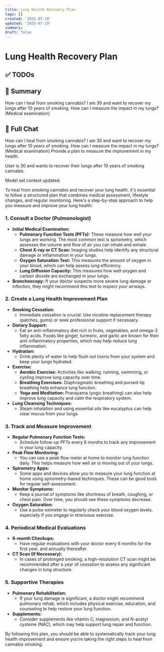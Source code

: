 ```yaml
---
title: Lung Health Recovery Plan
tags: []
created: '2025-07-19'
updated: '2025-07-19'
summary:
draft: false
---
```


# Lung Health Recovery Plan

## ✅ TODOs


## 📌 Summary
How can I heal from smoking cannabis? I am 30 and want to recover my lungs after 10 years of smoking. How can I measure the impact in my lungs? (Medical examination)

## 🧠 Full Chat


How can I heal from smoking cannabis? I am 30 and want to recover my lungs after 10 years of smoking. How can I measure the impact in my lungs? (Medical examination)
Provide a plan to measure the improvement in my health.



User is 30 and wants to recover their lungs after 10 years of smoking cannabis.

Model set context updated.

To heal from smoking cannabis and recover your lung health, it's essential to follow a structured plan that combines medical assessment, lifestyle changes, and regular monitoring. Here's a step-by-step approach to help you measure and improve your lung health:

### 1. **Consult a Doctor (Pulmonologist)**
   - **Initial Medical Examination:**
     - **Pulmonary Function Tests (PFTs):** These measure how well your lungs are working. The most common test is spirometry, which assesses the volume and flow of air you can inhale and exhale.
     - **Chest X-ray or CT Scan:** Imaging studies help identify any structural damage or inflammation in your lungs.
     - **Oxygen Saturation Test:** This measures the amount of oxygen in your blood, which can help assess lung efficiency.
     - **Lung Diffusion Capacity:** This measures how well oxygen and carbon dioxide are exchanged in your lungs.
   - **Bronchoscopy:** If your doctor suspects more severe lung damage or infection, they might recommend this test to inspect your airways.

### 2. **Create a Lung Health Improvement Plan**
   - **Smoking Cessation:**
     - Immediate cessation is crucial. Use nicotine replacement therapy (patches, gums) or seek professional support if necessary.
   - **Dietary Support:**
     - Eat an anti-inflammatory diet rich in fruits, vegetables, and omega-3 fatty acids. Foods like ginger, turmeric, and garlic are known for their anti-inflammatory properties, which may help reduce lung inflammation.
   - **Hydration:**
     - Drink plenty of water to help flush out toxins from your system and keep your lungs hydrated.
   - **Exercise:**
     - **Aerobic Exercise:** Activities like walking, running, swimming, or cycling improve lung capacity over time.
     - **Breathing Exercises:** Diaphragmatic breathing and pursed-lip breathing help enhance lung function.
     - **Yoga and Meditation:** Pranayama (yogic breathing) can also help improve lung capacity and calm the respiratory system.
   - **Lung Cleansing Techniques:**
     - Steam inhalation and using essential oils like eucalyptus can help clear mucus from your lungs.

### 3. **Track and Measure Improvement**
   - **Regular Pulmonary Function Tests:**
     - Schedule follow-up PFTs every 6 months to track any improvement in your lung capacity.
   - **Peak Flow Monitoring:**
     - You can use a peak flow meter at home to monitor lung function daily. This helps measure how well air is moving out of your lungs.
   - **Spirometry Apps:**
     - Some apps and devices allow you to measure your lung function at home using spirometry-based techniques. These can be good tools for regular self-assessment.
   - **Monitor Symptoms:**
     - Keep a journal of symptoms like shortness of breath, coughing, or chest pain. Over time, you should see these symptoms decrease.
   - **Oxygen Saturation:**
     - Use a pulse oximeter to regularly check your blood oxygen levels, especially if you engage in strenuous exercise.

### 4. **Periodical Medical Evaluations**
   - **6-month Checkups:** 
     - Have regular evaluations with your doctor every 6 months for the first year, and annually thereafter.
   - **CT Scan (If Necessary):** 
     - In cases of prolonged smoking, a high-resolution CT scan might be recommended after a year of cessation to assess any significant changes in lung structure.

### 5. **Supportive Therapies**
   - **Pulmonary Rehabilitation:**
     - If your lung damage is significant, a doctor might recommend pulmonary rehab, which includes physical exercise, education, and counseling to help restore your lung function.
   - **Supplements:**
     - Consider supplements like vitamin C, magnesium, and N-acetyl cysteine (NAC), which may help support lung repair and function.

By following this plan, you should be able to systematically track your lung health improvement and ensure you’re taking the right steps to heal from cannabis smoking.